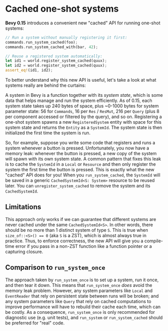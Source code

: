 # Cached one-shot systems

**Bevy 0.15** introduces a convenient new "cached" API for running one-shot systems:

```rust
// Run a system without manually registering it first:
commands.run_system_cached(foo);
commands.run_system_cached_with(bar, 42);

// Reuse a registered system automatically:
let id1 = world.register_system_cached(quux);
let id2 = world.register_system_cached(quux);
assert_eq!(id1, id2);
```

To better understand why this new API is useful, let's take a look at what systems really are behind the curtains:

A system in Bevy is a function together with its _system state_, which is some data that helps manage and run the system efficiently. As of 0.15, each system state takes up 240 bytes of space, plus ~0-1000 bytes for system parameter state: 56 for `Commands`, 16 per `Res` / `ResMut`, 216 per `Query` (plus 8 per component accessed or filtered by the query), and so on. Registering a one-shot system spawns a new `RegisteredSystem` entity with space for this system state and returns the `Entity` as a `SystemId`. The system state is then initialized the first time the system is run.

So, for example, suppose you write some code that registers and runs a system whenever a button is pressed. Unfortunately, you now have a memory leak: whenever the button is pressed, a new copy of the system will spawn with its own system state. A common pattern that fixes this leak is to cache the `SystemId` in a `Local` or `Resource` and then only register the system the first time the button is pressed. This is exactly what the new "cached" API does for you! When you `run_system_cached`, the `SystemId` will be saved in a generic `CachedSystemId<S: System>` resource to be reused later. You can `unregister_system_cached` to remove the system and its `CachedSystemId`.

## Limitations

This approach only works if we can guarantee that different systems are never cached under the same `CachedSystemId<S>`. In other words, there should be no more than 1 distinct system of type `S`. This is true when `size_of::<S>() == 0` (aka `S` is a ZST), which is almost always true in practice. Thus, to enforce correctness, the new API will give you a compile-time error if you pass in a non-ZST function like a function pointer or a capturing closure.

## Comparison to `run_system_once`

The approach taken by `run_system_once` is to set up a system, run it once, and then tear it down. This means that `run_system_once` _does_ avoid the memory leak problem. However, any system parameters like `Local` and `EventReader` that rely on persistent state between runs will be broken; and any system parameters like `Query` that rely on cached computations to improve performance will have to rebuild their cache each time, which can be costly. As a consequence, `run_system_once` is only recommended for diagnostic use (e.g. unit tests), and `run_system` or `run_system_cached` should be preferred for "real" code.
